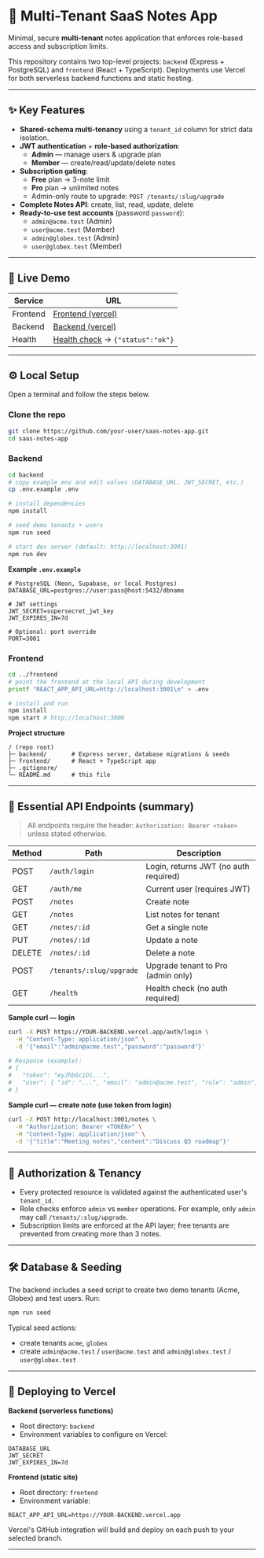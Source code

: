 # 📓 Multi-Tenant SaaS Notes App

Minimal, secure **multi-tenant** notes application that enforces role-based access and subscription limits.

This repository contains two top-level projects: `backend` (Express + PostgreSQL) and `frontend` (React + TypeScript). Deployments use Vercel for both serverless backend functions and static hosting.

---

## ✨ Key Features

- **Shared-schema multi-tenancy** using a `tenant_id` column for strict data isolation.
- **JWT authentication** + **role-based authorization**:
  - **Admin** — manage users & upgrade plan
  - **Member** — create/read/update/delete notes
- **Subscription gating**:
  - **Free** plan → 3-note limit
  - **Pro** plan → unlimited notes
  - Admin-only route to upgrade: `POST /tenants/:slug/upgrade`
- **Complete Notes API**: create, list, read, update, delete
- **Ready-to-use test accounts** (password `password`):
  - `admin@acme.test`  (Admin)
  - `user@acme.test`   (Member)
  - `admin@globex.test` (Admin)
  - `user@globex.test` (Member)

---

## 🔗 Live Demo

| Service   | URL |
|-----------|-----|
| Frontend  | [Frontend (vercel)](https://saas-notes-app-frontend.vercel.app) |
| Backend   | [Backend (vercel)](https://saas-notes-app-backend.vercel.app) |
| Health    | [Health check](https://saas-notes-app-backend.vercel.app/health) → `{"status":"ok"}` |


---

## ⚙️ Local Setup

Open a terminal and follow the steps below.

### Clone the repo

```bash
git clone https://github.com/your-user/saas-notes-app.git
cd saas-notes-app
```

### Backend

```bash
cd backend
# copy example env and edit values (DATABASE_URL, JWT_SECRET, etc.)
cp .env.example .env

# install dependencies
npm install

# seed demo tenants + users
npm run seed

# start dev server (default: http://localhost:3001)
npm run dev
```

**Example `.env.example`**

```env
# PostgreSQL (Neon, Supabase, or local Postgres)
DATABASE_URL=postgres://user:pass@host:5432/dbname

# JWT settings
JWT_SECRET=supersecret_jwt_key
JWT_EXPIRES_IN=7d

# Optional: port override
PORT=3001
```


### Frontend

```bash
cd ../frontend
# point the frontend at the local API during development
printf "REACT_APP_API_URL=http://localhost:3001\n" > .env

# install and run
npm install
npm start # http://localhost:3000
```

**Project structure**

```text
/ (repo root)
├─ backend/       # Express server, database migrations & seeds
├─ frontend/      # React + TypeScript app
├─ .gitignore/
└─ README.md      # this file
```

---

## 📡 Essential API Endpoints (summary)

> All endpoints require the header: `Authorization: Bearer <token>` unless stated otherwise.

| Method | Path | Description |
|--------|------|-------------|
| POST   | `/auth/login`         | Login, returns JWT (no auth required) |
| GET    | `/auth/me`            | Current user (requires JWT) |
| POST   | `/notes`              | Create note |
| GET    | `/notes`              | List notes for tenant |
| GET    | `/notes/:id`          | Get a single note |
| PUT    | `/notes/:id`          | Update a note |
| DELETE | `/notes/:id`          | Delete a note |
| POST   | `/tenants/:slug/upgrade` | Upgrade tenant to Pro (admin only) |
| GET    | `/health`             | Health check (no auth required) |

**Sample curl — login**

```bash
curl -X POST https://YOUR-BACKEND.vercel.app/auth/login \
  -H "Content-Type: application/json" \
  -d '{"email":"admin@acme.test","password":"password"}'

# Response (example):
# {
#   "token": "eyJhbGciOi...",
#   "user": { "id": "...", "email": "admin@acme.test", "role": "admin", "tenant_id": "acme" }
# }
```

**Sample curl — create note (use token from login)**

```bash
curl -X POST http://localhost:3001/notes \
  -H "Authorization: Bearer <TOKEN>" \
  -H "Content-Type: application/json" \
  -d '{"title":"Meeting notes","content":"Discuss Q3 roadmap"}'
```

---

## 🧩 Authorization & Tenancy

- Every protected resource is validated against the authenticated user's `tenant_id`.
- Role checks enforce `admin` vs `member` operations. For example, only `admin` may call `/tenants/:slug/upgrade`.
- Subscription limits are enforced at the API layer; free tenants are prevented from creating more than 3 notes.

---

## 🛠️ Database & Seeding

The backend includes a seed script to create two demo tenants (Acme, Globex) and test users. Run:

```bash
npm run seed
```

Typical seed actions:
- create tenants `acme`, `globex`
- create `admin@acme.test` / `user@acme.test` and `admin@globex.test` / `user@globex.test`

---

## 🚀 Deploying to Vercel

**Backend (serverless functions)**
- Root directory: `backend`
- Environment variables to configure on Vercel:

```
DATABASE_URL
JWT_SECRET
JWT_EXPIRES_IN=7d
```

**Frontend (static site)**
- Root directory: `frontend`
- Environment variable:

```
REACT_APP_API_URL=https://YOUR-BACKEND.vercel.app
```

Vercel's GitHub integration will build and deploy on each push to your selected branch.

---
